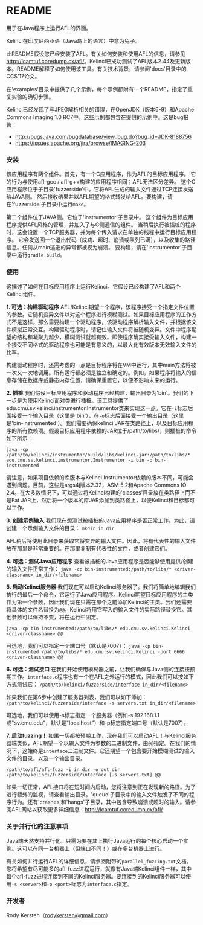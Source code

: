 # README #

用于在Java程序上运行AFL的界面。

Kelinci在印度尼西亚语（Java岛上的语言）中意为兔子。

此README假设您已经安装了AFL。有关如何安装和使用AFL的信息，请参见 <http://lcamtuf.coredump.cx/afl/>。Kelinci已成功测试了AFL版本2.44及更新版本。README解释了如何使用该工具。有关技术背景，请参阅'docs'目录中的CCS'17论文。

在'examples'目录中提供了几个示例，每个示例都附有一个README，指定了重复实验的确切步骤。

Kelinci已经发现了与JPEG解析相关的错误，在OpenJDK（版本6-9）和Apache Commons Imaging 1.0 RC7中。这些示例都包含在提供的示例中。这是bug报告：
- http://bugs.java.com/bugdatabase/view_bug.do?bug_id=JDK-8188756
- https://issues.apache.org/jira/browse/IMAGING-203

### 安装 ###

该应用程序有两个组件。首先，有一个C应用程序，作为AFL的目标应用程序。
它的行为与使用afl-gcc / afl-g++构建的应用程序相同；AFL无法区分差异。
这个C应用程序位于子目录'fuzzerside'中。它将AFL生成的输入文件通过TCP连接发送给JAVA侧。
然后接收结果并以AFL期望的格式转发给AFL。要构建，请在'fuzzerside'子目录中运行`make`。

第二个组件位于JAVA侧。它位于'instrumentor'子目录中。
这个组件为目标应用程序提供AFL风格的管理，并加入了与C侧通信的组件。
当稍后执行被插桩的程序时，这会设置一个TCP服务器，并为每个传入请求在单独的线程中运行目标应用程序。
它会发送回一个退出代码（成功、超时、崩溃或队列已满），以及收集的路径信息。任何从main逃逸的异常都被视为崩溃。
要构建，请在'instrumentor'子目录中运行`gradle build`。

### 使用 ###

这描述了如何在目标应用程序上运行Kelinci。它假设已经构建了AFL和两个Kelinci组件。

**1. 可选：构建驱动程序**
AFL/Kelinci期望一个程序，该程序接受一个指定文件位置的参数。它随机变异文件以对这个程序进行模糊测试。如果目标应用程序的工作方式不是这样，那么需要构建一个驱动程序，该驱动程序解析输入文件，并根据该文件模拟正常交互。构建驱动程序时，请记住输入文件将被随机变异。文件中程序期望的结构和凝聚力越少，模糊测试就越有效。即使程序确实接受输入文件，构建一个接受不同格式的驱动程序也可能是有意义的，以最大化有效版本无效输入文件的比率。

构建驱动程序时，还需考虑的一点是目标程序将在VM中运行，其中main方法将被一次又一次地调用。所有运行都必须是独立和确定的。例如，如果程序将输入的信息存储在数据库或静态内存位置，请确保重置它，以便不影响未来的运行。

**2. 插桩**
我们假设目标应用程序和驱动程序已经构建，输出目录为'bin'。我们的下一步是为使用Kelinci而对类进行插桩。该工具提供了edu.cmu.sv.kelinci.instrumentor.Instrumentor类来实现这一点。它在`-i`标志后面接受一个输入目录（这里是'bin'），在`-o`标志后面接受一个输出目录（这里是'bin-instrumented'）。我们需要确保kelinci JAR在类路径上，以及目标应用程序的所有依赖项。假设目标应用程序依赖的JAR位于/path/to/libs/，则插桩的命令如下所示：

```java -cp /path/to/kelinci/instrumentor/build/libs/kelinci.jar:/path/to/libs/* edu.cmu.sv.kelinci.instrumentor.Instrumentor -i bin -o bin-instrumented```

请注意，如果项目依赖的库版本与Kelinci Instrumentor依赖的版本不同，可能会遇到问题。目前，这些是args4j版本2.32，ASM 5.2和Apache Commons IO 2.4。在大多数情况下，可以通过将Kelinci构建的'classes'目录放在类路径上而不是Fat JAR上，然后将一个版本的库JAR添加到类路径上，以便Kelinci和目标都可以工作。

**3. 创建示例输入**
我们现在想测试被插桩的Java应用程序是否正常工作。为此，请创建一个示例输入文件的目录：
```mkdir in_dir```

AFL稍后将使用此目录来获取它将变异的输入文件。因此，将有代表性的输入文件放在那里是非常重要的。在那里复制有代表性的文件，或者创建它们。

**4. 可选：测试Java应用程序**
查看被插桩的Java应用程序是否能够使用提供/创建的输入文件正常工作：
```java -cp bin-instrumented:/path/to/libs/* <driver-classname> in_dir/<filename>```

**5. 启动Kelinci服务器**
我们现在可以启动Kelinci服务器了。我们将简单地编辑我们执行的最后一个命令，它运行了Java应用程序。Kelinci期望目标应用程序的主类作为第一个参数，因此我们现在只需在那个之前添加Kelinci的主类。我们还需要将具体的文件名替换为`@@`，Kelinci将用它写入的输入文件的实际路径替换它。其他参数可以保持不变，将在运行中固定。

```java -cp bin-instrumented:/path/to/libs/* edu.cmu.sv.kelinci.Kelinci <driver-classname> @@```

可选地，我们可以指定一个端口号（默认是7007）：
```java -cp bin-instrumented:/path/to/libs/* edu.cmu.sv.kelinci.Kelinci -port 6666 <driver-classname> @@```

**6. 可选：测试接口**
在我们开始使用模糊器之前，让我们确保与Java侧的连接按预期工作。`interface.c`程序也有一个在AFL之外运行的模式，因此我们可以按如下方式测试它：
```/path/to/kelinci/fuzzerside/interface in_dir/<filename>```

如果我们在第6步中创建了服务器列表，我们可以如下添加：
```/path/to/kelinci/fuzzerside/interface -s servers.txt in_dir/<filename>```

可选地，我们可以使用-s标志指定一个服务器（例如-s 192.168.1.1或"sv.cmu.edu"，默认是"localhost"）和-p标志指定端口号（默认是7007）。

**7. 启动fuzzing！**
如果一切都按预期工作，现在我们可以启动AFL！与Kelinci服务器端类似，AFL期望一个以输入文件为参数的二进制文件，由`@@`指定。在我们的情况下，这始终是`interface`二进制文件。它还期望一个包含要开始模糊测试的输入文件的目录，以及一个输出目录。

```/path/to/afl/afl-fuzz -i in_dir -o out_dir /path/to/kelinci/fuzzerside/interface [-s servers.txt] @@```

如果一切正常，AFL接口将在短时间内启动，您将注意到正在发现新的路径。为了进行额外的监视，请查看输出目录。'queue'子目录中的输入文件触发了不同的程序行为。还有'crashes'和'hangs'子目录，其中包含导致崩溃或超时的输入。请参阅AFL网站以获取更多详细信息：http://lcamtuf.coredump.cx/afl/

### 关于并行化的注意事项 ###

Java端天然支持并行化。只需为要在其上执行Java运行的每个核心启动一个实例。这可以在同一台机器上（但端口不同！）或在多台机器上进行。

有关如何并行运行AFL的详细信息，请参阅附带的`parallel_fuzzing.txt`文档。您将希望有尽可能多的afl-fuzz进程运行，就像有Java端Kelinci组件一样，其中每个afl-fuzz进程连接到不同的Kelinci服务器。要连接到的Kelinci服务器可以使用`-s <server>`和`-p <port>`标志为`interface.c`指定。

### 开发者 ###

Rody Kersten（rodykersten@gmail.com）